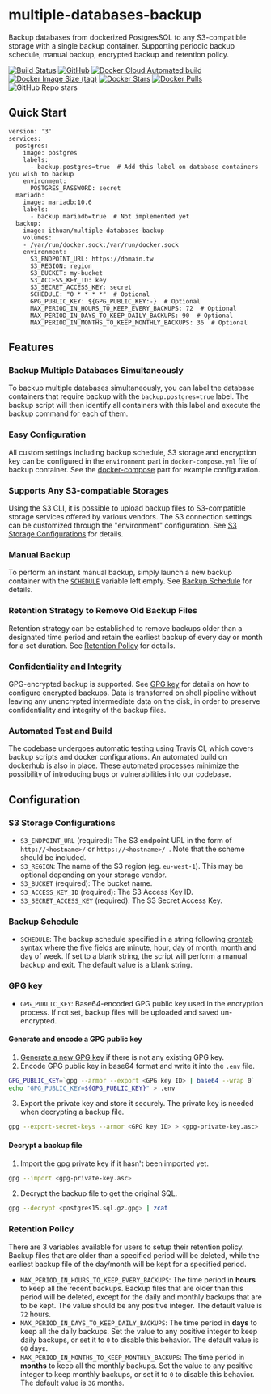 # multiple-databases-backup

Backup databases from dockerized PostgresSQL to any S3-compatible storage with a single backup container. Supporting periodic backup schedule, manual backup, encrypted backup and retention policy.

[![Build Status](https://app.travis-ci.com/i3thuan5/multiple-databases-backup.svg?branch=main)](https://app.travis-ci.com/i3thuan5/multiple-databases-backup)
[![GitHub](https://img.shields.io/github/license/i3thuan5/multiple-databases-backup)](https://github.com/i3thuan5/multiple-databases-backup/blob/main/LICENSE)
[![Docker Cloud Automated build](https://img.shields.io/docker/cloud/automated/ithuan/multiple-databases-backup)](https://hub.docker.com/r/ithuan/multiple-databases-backup)
[![Docker Image Size (tag)](https://img.shields.io/docker/image-size/ithuan/multiple-databases-backup/latest)](https://hub.docker.com/r/ithuan/multiple-databases-backup)
[![Docker Stars](https://img.shields.io/docker/stars/ithuan/multiple-databases-backup)](https://hub.docker.com/r/ithuan/multiple-databases-backup)
[![Docker Pulls](https://img.shields.io/docker/pulls/ithuan/multiple-databases-backup)](https://hub.docker.com/r/ithuan/multiple-databases-backup)
![GitHub Repo stars](https://img.shields.io/github/stars/i3thuan5/multiple-databases-backup?style=social)

## Quick Start

```
version: '3'
services:
  postgres:
    image: postgres
    labels:
      - backup.postgres=true  # Add this label on database containers you wish to backup
    environment:
      POSTGRES_PASSWORD: secret
  mariadb:
    image: mariadb:10.6
    labels:
      - backup.mariadb=true  # Not implemented yet
  backup:
    image: ithuan/multiple-databases-backup
    volumes:
    - /var/run/docker.sock:/var/run/docker.sock
    environment:
      S3_ENDPOINT_URL: https://domain.tw
      S3_REGION: region
      S3_BUCKET: my-bucket
      S3_ACCESS_KEY_ID: key
      S3_SECRET_ACCESS_KEY: secret
      SCHEDULE: "0 * * * *"  # Optional
      GPG_PUBLIC_KEY: ${GPG_PUBLIC_KEY:-}  # Optional
      MAX_PERIOD_IN_HOURS_TO_KEEP_EVERY_BACKUPS: 72  # Optional
      MAX_PERIOD_IN_DAYS_TO_KEEP_DAILY_BACKUPS: 90  # Optional
      MAX_PERIOD_IN_MONTHS_TO_KEEP_MONTHLY_BACKUPS: 36  # Optional
```

## Features

### Backup Multiple Databases Simultaneously

To backup multiple databases simultaneously, you can label the database containers that require backup with the `backup.postgres=true` label. The backup script will then identify all containers with this label and execute the backup command for each of them. 

### Easy Configuration

All custom settings including backup schedule, S3 storage and encryption key can be configured in the `environment` part in `docker-compose.yml` file of backup container. See the [docker-compose](#docker-compose) part for example configuration.

### Supports Any S3-compatiable Storages

Using the S3 CLI, it is possible to upload backup files to S3-compatible storage services offered by various vendors. The S3 connection settings can be customized through the "environment" configuration. See [S3 Storage Configurations](#S3_Storage_Configurations) for details.

### Manual Backup

To perform an instant manual backup, simply launch a new backup container with the [`SCHEDULE`](#SCHEDULE) variable left empty. See [Backup Schedule](#Backup_Schedule) for details.

### Retention Strategy to Remove Old Backup Files

Retention strategy can be established to remove backups older than a designated time period and retain the earliest backup of every day or month for a set duration. See [Retention Policy](#Retention_Policy) for details.

### Confidentiality and Integrity

GPG-encrypted backup is supported. See [GPG key](#GPG_KEY) for details on how to configure encrypted backups. Data is transferred on shell pipeline without leaving any unencrypted intermediate data on the disk, in order to preserve confidentiality and integrity of the backup files.

### Automated Test and Build

The codebase undergoes automatic testing using Travis CI, which covers backup scripts and docker configurations. An automated build on dockerhub is also in place. These automated processes minimize the possibility of introducing bugs or vulnerabilities into our codebase.

## Configuration

### S3 Storage Configurations
- `S3_ENDPOINT_URL` (required): The S3 endpoint URL in the form of `http://<hostname>/` or `https://<hostname>/
`. Note that the scheme should be included.
- `S3_REGION`: The name of the S3 region (eg. `eu-west-1`). This may be optional depending on your storage vendor.
- `S3_BUCKET` (required): The bucket name.
- `S3_ACCESS_KEY_ID` (required): The S3 Access Key ID.
- `S3_SECRET_ACCESS_KEY` (required): The S3 Secret Access Key.

### Backup Schedule

- `SCHEDULE`: The backup schedule specified in a string following [crontab syntax](https://www.man7.org/linux/man-pages/man5/crontab.5.html) where the five fields are minute, hour, day of month, month and day of week. If set to a blank string, the script will perform a manual backup and exit. The default value is a blank string.


### GPG key

- `GPG_PUBLIC_KEY`: Base64-encoded GPG public key used in the encryption process. If not set, backup files will be uploaded and saved un-encrypted.

#### Generate and encode a GPG public key

1. [Generate a new GPG key](https://docs.github.com/en/authentication/managing-commit-signature-verification/generating-a-new-gpg-key) if there is not any existing GPG key.
2. Encode GPG public key in base64 format and write it into the `.env` file.
```bash
GPG_PUBLIC_KEY=`gpg --armor --export <GPG key ID> | base64 --wrap 0`
echo "GPG_PUBLIC_KEY=${GPG_PUBLIC_KEY}" > .env
```
3. Export the private key and store it securely. The private key is needed when decrypting a backup file.
```bash
gpg --export-secret-keys --armor <GPG key ID> > <gpg-private-key.asc>
```

#### Decrypt a backup file

1. Import the gpg private key if it hasn't been imported yet.
```bash
gpg --import <gpg-private-key.asc>
```
2. Decrypt the backup file to get the original SQL.
```bash
gpg --decrypt <postgres15.sql.gz.gpg> | zcat
```

### Retention Policy

There are 3 variables available for users to setup their retention policy. Backup files that are older than a specified period will be deleted, while the earliest backup file of the day/month will be kept for a specified period.

- `MAX_PERIOD_IN_HOURS_TO_KEEP_EVERY_BACKUPS`: The time period in **hours** to keep all the recent backups. Backup files that are older than this period will be deleted, except for the daily and monthly backups that are to be kept. The value should be any positive integer. The default value is `72` hours.
- `MAX_PERIOD_IN_DAYS_TO_KEEP_DAILY_BACKUPS`: The time period in **days** to keep all the daily backups. Set the value to any positive integer to keep daily backups, or set it to `0` to disable this behavior. The default value is `90` days.
- `MAX_PERIOD_IN_MONTHS_TO_KEEP_MONTHLY_BACKUPS`: The time period in **months** to keep all the monthly backups. Set the value to any positive integer to keep monthly backups, or set it to `0` to disable this behavior. The default value is `36` months.
